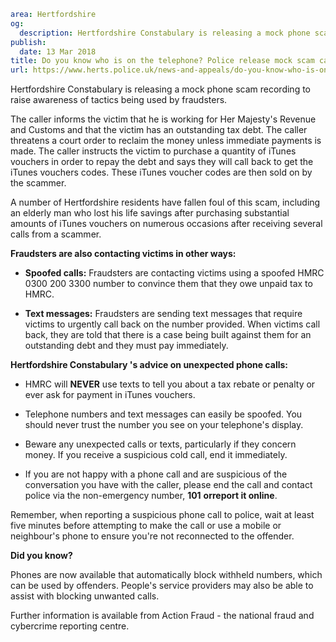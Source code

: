 ```yaml
area: Hertfordshire
og:
  description: Hertfordshire Constabulary is releasing a mock phone scam recording to raise awareness of tactics being used by fraudsters.
publish:
  date: 13 Mar 2018
title: Do you know who is on the telephone? Police release mock scam call
url: https://www.herts.police.uk/news-and-appeals/do-you-know-who-is-on-the-telephone-police-release-mock-scam-call
```

Hertfordshire Constabulary is releasing a mock phone scam recording to raise awareness of tactics being used by fraudsters.

The caller informs the victim that he is working for Her Majesty's Revenue and Customs and that the victim has an outstanding tax debt. The caller threatens a court order to reclaim the money unless immediate payments is made. The caller instructs the victim to purchase a quantity of iTunes vouchers in order to repay the debt and says they will call back to get the iTunes vouchers codes. These iTunes voucher codes are then sold on by the scammer.

A number of Hertfordshire residents have fallen foul of this scam, including an elderly man who lost his life savings after purchasing substantial amounts of iTunes vouchers on numerous occasions after receiving several calls from a scammer.

**Fraudsters are also contacting victims in other ways:**

 * **Spoofed calls:** Fraudsters are contacting victims using a spoofed HMRC 0300 200 3300 number to convince them that they owe unpaid tax to HMRC.

 * **Text messages:** Fraudsters are sending text messages that require victims to urgently call back on the number provided. When victims call back, they are told that there is a case being built against them for an outstanding debt and they must pay immediately.

**Hertfordshire Constabulary 's advice on unexpected phone calls:**

 * HMRC will **NEVER** use texts to tell you about a tax rebate or penalty or ever ask for payment in iTunes vouchers.
 * Telephone numbers and text messages can easily be spoofed. You should never trust the number you see on your telephone's display.
 * Beware any unexpected calls or texts, particularly if they concern money. If you receive a suspicious cold call, end it immediately.

 * If you are not happy with a phone call and are suspicious of the conversation you have with the caller, please end the call and contact police via the non-emergency number, **101** **orreport it online**.

Remember, when reporting a suspicious phone call to police, wait at least five minutes before attempting to make the call or use a mobile or neighbour's phone to ensure you're not reconnected to the offender.

**Did you know?**

Phones are now available that automatically block withheld numbers, which can be used by offenders. People's service providers may also be able to assist with blocking unwanted calls.

Further information is available from Action Fraud - the national fraud and cybercrime reporting centre.
